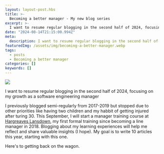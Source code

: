 ```yaml
---
layout: layout-post.hbs
title: >-
  Becoming a better manager - My new blog series
excerpt: >-
  I want to resume regular blogging in the second half of 2024, focusing on my growth as a software engineering manager
date: "2024-08-14T21:15:00.994Z"
meta:
  description: I want to resume regular blogging in the second half of 2024, focusing on my growth as a software engineering manager
featuredImg: /assets/img/becoming-a-better-manager.webp
tags:
  - posts
  - Becoming a better manager
categories: []
keywords: []
---
```


![]({{featuredImg}})

I want to resume regular blogging in the second half of 2024, focusing on my growth as a software engineering manager

I previously blogged semi-regularly from 2017-2019 but stopped due to other priorities like having two children and my habbit of getting injured after turing 30. This September, I will start a manager training course at [Hargreaves Lansdown](https://hl.co.uk), my first formal training since becoming a line manager in 2018. Blogging about my learning experiences will help me reflect and share valuable insights (I hope). My goal is to write 10 articles this year, starting with this one.

Here's to getting back on the wagon.
